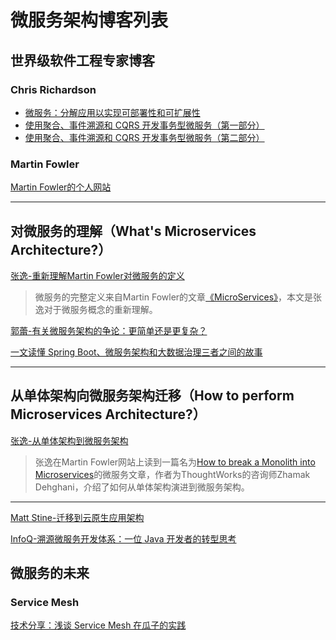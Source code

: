 # 微服务架构博客列表
## 世界级软件工程专家博客
### Chris Richardson
* [微服务：分解应用以实现可部署性和可扩展性](https://www.infoq.cn/article/microservices-intro?utm_source=related_read&utm_medium=article)
* [使用聚合、事件溯源和 CQRS 开发事务型微服务（第一部分）](https://www.infoq.cn/article/microservices-aggregates-events-cqrs-part-1-richardson)
* [使用聚合、事件溯源和 CQRS 开发事务型微服务（第二部分）](https://www.infoq.cn/article/microservices-aggregates-events-cqrs-part-2-richardson)

### Martin Fowler
[Martin Fowler的个人网站](https://martinfowler.com/)

---
## 对微服务的理解（What's Microservices Architecture?）
[张逸-重新理解Martin Fowler对微服务的定义](http://zhangyi.xyz/understanding-micro-service-definition/)
> 微服务的完整定义来自Martin Fowler的文章[《MicroServices》](https://www.martinfowler.com/articles/microservices.html)，本文是张逸对于微服务概念的重新理解。

[郭蕾-有关微服务架构的争论：更简单还是更复杂？](https://www.infoq.cn/article/2014/05/micro-server-architecture-debate/)

[一文读懂 Spring Boot、微服务架构和大数据治理三者之间的故事](https://www.cnblogs.com/ityouknow/p/9034377.html)


---
## 从单体架构向微服务架构迁移（How to perform Microservices Architecture?）
[张逸-从单体架构到微服务架构](http://zhangyi.xyz/how-to-break-monolith-into-microservices/)
> 张逸在Martin Fowler网站上读到一篇名为[How to break a Monolith into Microservices](https://martinfowler.com/articles/break-monolith-into-microservices.html)的微服务文章，作者为ThoughtWorks的咨询师Zhamak Dehghani，介绍了如何从单体架构演进到微服务架构。


---

[Matt Stine-迁移到云原生应用架构](https://jimmysong.io/migrating-to-cloud-native-application-architectures/)

[InfoQ-溯源微服务开发体系：一位 Java 开发者的转型思考](https://www.infoq.cn/article/DbHmVFwMsT4EGTQo-GRw)

## 微服务的未来
### Service Mesh
[技术分享：浅谈 Service Mesh 在瓜子的实践](https://www.infoq.cn/article/oeQ0Wm4e4OP*1LMN6IEo)
